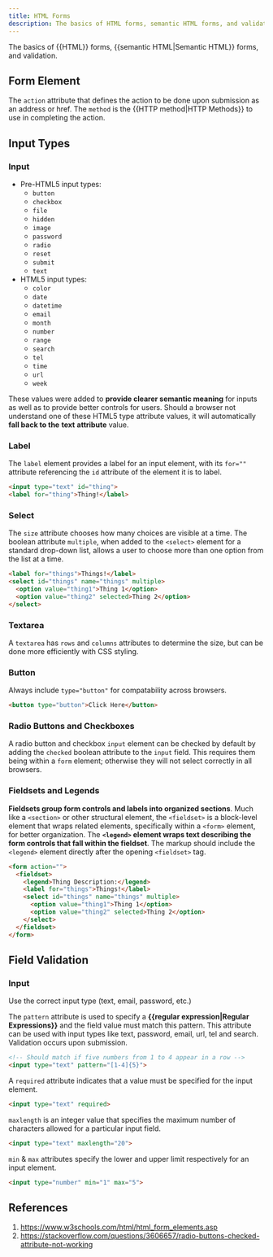 ```yaml
---
title: HTML Forms
description: The basics of HTML forms, semantic HTML forms, and validation.
---
```


The basics of {{HTML}} forms, {{semantic HTML|Semantic HTML}} forms, and validation.

## Form Element

The `action` attribute that defines the action to be done upon submission as an address or href. The `method` is the {{HTTP method|HTTP Methods}} to use in completing the action.

## Input Types 

### Input

- Pre-HTML5 input types:
  - `button`
  - `checkbox`
  - `file`
  - `hidden`
  - `image`
  - `password`
  - `radio`
  - `reset`
  - `submit`
  - `text`
- HTML5 input types:
  - `color`
  - `date`
  - `datetime`
  - `email`
  - `month`
  - `number`
  - `range`
  - `search`
  - `tel`
  - `time`
  - `url`
  - `week`

These values were added to **provide clearer semantic meaning** for inputs as well as to provide better controls for users. Should a browser not understand one of these HTML5 type attribute values, it will automatically **fall back to the** **text** **attribute** value.

### Label

The `label` element provides a label for an input element, with its `for=""` attribute referencing the `id` attribute of the element it is to label.

```html
<input type="text" id="thing">
<label for="thing">Thing!</label>
```

### Select

The `size` attribute chooses how many choices are visible at a time. The boolean attribute `multiple`, when added to the `<select>` element for a standard drop-down list, allows a user to choose more than one option from the list at a time. 

```html
<label for="things">Things!</label>
<select id="things" name="things" multiple>
  <option value="thing1">Thing 1</option>
  <option value="thing2" selected>Thing 2</option>
</select>
```

### Textarea

A `textarea` has `rows` and `columns` attributes to determine the size, but can be done more efficiently with CSS styling.

### Button

Always include `type="button"` for compatability across browsers.

```html
<button type="button">Click Here</button>
```

### Radio Buttons and Checkboxes

A radio button and checkbox `input` element can be checked by default by adding the `checked` boolean attribute to the `input` field. This requires them being within a `form` element; otherwise they will not select correctly in all browsers.

### Fieldsets and Legends

**Fieldsets group form controls and labels into organized sections**. Much like a `<section>` or other structural element, the `<fieldset>` is a block-level element that wraps related elements, specifically within a `<form>` element, for better organization. The **`<legend>` element wraps text describing the form controls that fall within the fieldset**. The markup should include the `<legend>` element directly after the opening `<fieldset>` tag.

```html
<form action="">
  <fieldset>
    <legend>Thing Description:</legend>
    <label for="things">Things!</label>
    <select id="things" name="things" multiple>
      <option value="thing1">Thing 1</option>
      <option value="thing2" selected>Thing 2</option>
    </select>
  </fieldset>
</form>
```

## Field Validation

### Input

Use the correct input type (text, email, password, etc.)

The `pattern` attribute is used to specify a **{{regular expression|Regular Expressions}}** and the field value must match this pattern. This attribute can be used with input types like text, password, email, url, tel and search. Validation occurs upon submission.

```html
<!-- Should match if five numbers from 1 to 4 appear in a row -->
<input type="text" pattern="[1-4]{5}"> 
```

A `required` attribute indicates that a value must be specified for the input element.

```html
<input type="text" required>
```

`maxlength` is an integer value that specifies the maximum number of characters allowed for a particular input field.

```html
<input type="text" maxlength="20">
```

`min` & `max` attributes specify the lower and upper limit respectively for an input element.

```html
<input type="number" min="1" max="5">
```

## References

1. https://www.w3schools.com/html/html_form_elements.asp
2. https://stackoverflow.com/questions/3606657/radio-buttons-checked-attribute-not-working